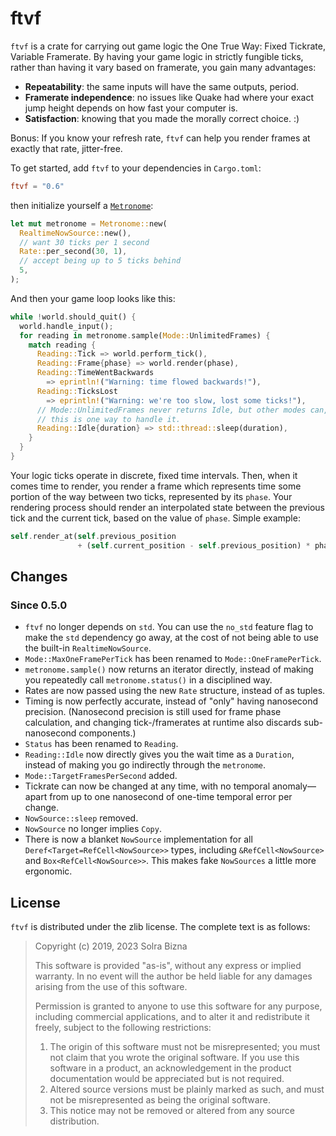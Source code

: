 # ftvf

`ftvf` is a crate for carrying out game logic the One True Way: Fixed
Tickrate, Variable Framerate. By having your game logic in strictly
fungible ticks, rather than having it vary based on framerate, you gain
many advantages:

- **Repeatability**: the same inputs will have the same outputs, period.
- **Framerate independence**: no issues like Quake had where your exact
jump height depends on how fast your computer is.
- **Satisfaction**: knowing that you made the morally correct choice. :)

Bonus: If you know your refresh rate, `ftvf` can help you render frames at
exactly that rate, jitter-free.

To get started, add `ftvf` to your dependencies in `Cargo.toml`:

```toml
ftvf = "0.6"
```

then initialize yourself a [`Metronome`](struct.Metronome.html):

```rust
let mut metronome = Metronome::new(
  RealtimeNowSource::new(),
  // want 30 ticks per 1 second
  Rate::per_second(30, 1),
  // accept being up to 5 ticks behind
  5,
);
```

And then your game loop looks like this:

```rust
while !world.should_quit() {
  world.handle_input();
  for reading in metronome.sample(Mode::UnlimitedFrames) {
    match reading {
      Reading::Tick => world.perform_tick(),
      Reading::Frame{phase} => world.render(phase),
      Reading::TimeWentBackwards
        => eprintln!("Warning: time flowed backwards!"),
      Reading::TicksLost
        => eprintln!("Warning: we're too slow, lost some ticks!"),
      // Mode::UnlimitedFrames never returns Idle, but other modes can, and
      // this is one way to handle it.
      Reading::Idle{duration} => std::thread::sleep(duration),
    }
  }
}
```

Your logic ticks operate in discrete, fixed time intervals. Then, when it
comes time to render, you render a frame which represents time some portion
of the way between two ticks, represented by its `phase`. Your rendering
process should render an interpolated state between the previous tick and
the current tick, based on the value of `phase`. Simple example:

```rust
self.render_at(self.previous_position
               + (self.current_position - self.previous_position) * phase);
```

## Changes

### Since 0.5.0

- `ftvf` no longer depends on `std`. You can use the `no_std` feature flag
  to make the `std` dependency go away, at the cost of not being able to
  use the built-in `RealtimeNowSource`.
- `Mode::MaxOneFramePerTick` has been renamed to `Mode::OneFramePerTick`.
- `metronome.sample()` now returns an iterator directly, instead of making
  you repeatedly call `metronome.status()` in a disciplined way.
- Rates are now passed using the new `Rate` structure, instead of as
  tuples.
- Timing is now perfectly accurate, instead of "only" having nanosecond
  precision. (Nanosecond precision is still used for frame phase
  calculation, and changing tick-/framerates at runtime also discards
  sub-nanosecond components.)
- `Status` has been renamed to `Reading`.
- `Reading::Idle` now directly gives you the wait time as a `Duration`,
  instead of making you go indirectly through the `metronome`.
- `Mode::TargetFramesPerSecond` added.
- Tickrate can now be changed at any time, with no temporal anomaly—apart
  from up to one nanosecond of one-time temporal error per change.
- `NowSource::sleep` removed.
- `NowSource` no longer implies `Copy`.
- There is now a blanket `NowSource` implementation for all
  `Deref<Target=RefCell<NowSource>>` types, including `&RefCell<NowSource>`
  and `Box<RefCell<NowSource>>`. This makes fake `NowSources` a little more
  ergonomic.

## License

`ftvf` is distributed under the zlib license. The complete text is as
follows:

> Copyright (c) 2019, 2023 Solra Bizna
>
> This software is provided "as-is", without any express or implied
> warranty. In no event will the author be held liable for any damages
> arising from the use of this software.
>
> Permission is granted to anyone to use this software for any purpose,
> including commercial applications, and to alter it and redistribute it
> freely, subject to the following restrictions:
>
> 1. The origin of this software must not be misrepresented; you must not
> claim that you wrote the original software. If you use this software in a
> product, an acknowledgement in the product documentation would be
> appreciated but is not required.
> 2. Altered source versions must be plainly marked as such, and must not
> be misrepresented as being the original software.
> 3. This notice may not be removed or altered from any source
> distribution.
